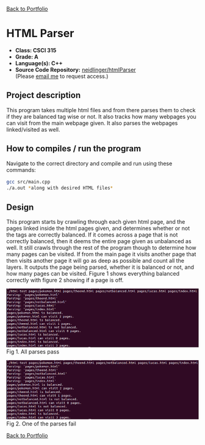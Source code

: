 [Back to Portfolio](./)

HTML Parser
===============

-   **Class: CSCI 315** 
-   **Grade: A**
-   **Language(s): C++**
-   **Source Code Repository:** [neidlinger/htmlParser](https://github.com/neidlinger/htmlParser/tree/SPR)  
    (Please [email me](mailto:lgneidlinger@csustudent.net?subject=GitHub%20Access) to request access.)

## Project description

This program takes multiple html files and from there parses them to check if they are balanced tag wise or not. It also tracks how many webpages you can visit from the main webpage given. It also parses the webpages linked/visited as well.

## How to compiles / run the program

Navigate to the correct directory and compile and run using these commands:

```bash
gcc src/main.cpp 
./a.out *along with desired HTML files*
```

## Design

This program starts by crawling through each given html page, and the pages linked inside the html pages given, and determines whether or not the tags are correctly balanced. If it comes across a page that is not correctly balanced, then it deems the entire page given as unbalanced as well. It still crawls through the rest of the program though to determine how many pages can be visited. If from the main page it visits another page that then visits another page it will go as deep as possible and count all the layers. It outputs the page being parsed, whether it is balanced or not, and how many pages can be visited. Figure 1 shows everything balanced correctly with figure 2 showing if a page is off.

![screenshot](images/htmlParser/1.png)
Fig 1. All parses pass

![screenshot](images/htmlParser/2.png)
Fig 2. One of the parses fail


[Back to Portfolio](./)